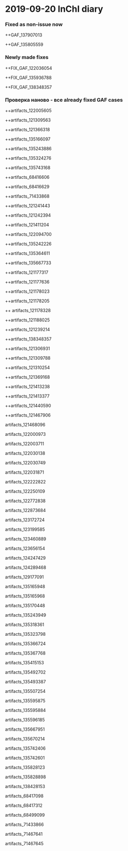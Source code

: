 # 2019-09-20 InChI diary



### Fixed as non-issue now 

++GAF_137907013

++GAF_135805559



### Newly made fixes

++FIX_GAF_122036054

++FIX_GAF_135936788

++FIX_GAF_138348357





### Проверка наново - все already fixed GAF cases

++artifacts_122005605

++artifacts_121309563

++artifacts_121366318

++artifacts_135166097

++artifacts_135243886

++artifacts_135324276

++artifacts_135743168

++artifacts_68416606

++artifacts_68416629

++artifacts_71433868

++artifacts_121241443

++artifacts_121242394

++artifacts_121411204

++artifacts_122094700

++artifacts_135242226

++artifacts_135364611

++artifacts_135667733

++artifacts_121177317

++artifacts_121177636

++artifacts_121178023

++artifacts_121178205

++ artifacts_121178328

++artifacts_121188025

++artifacts_121239214



++artifacts_138348357 

++artifacts_121306931

++artifacts_121309788

++artifacts_121310254

++artifacts_121369168

++artifacts_121413238

++artifacts_121413377

++artifacts_121440590

++artifacts_121467906



artifacts_121468096

artifacts_122000973

artifacts_122003711

artifacts_122030138

artifacts_122030749

artifacts_122031871

artifacts_122222822

artifacts_122250109

artifacts_122772838

artifacts_122873684

artifacts_123172724

artifacts_123199585

artifacts_123460889

artifacts_123656154

artifacts_124247429

artifacts_124289468

artifacts_129177091

artifacts_135165948

artifacts_135165968

artifacts_135170448

artifacts_135243949

artifacts_135318361

artifacts_135323798

artifacts_135366724

artifacts_135367768

artifacts_135415153

artifacts_135492702

artifacts_135493387

artifacts_135507254

artifacts_135595875

artifacts_135595884

artifacts_135596185

artifacts_135667951

artifacts_135670214

artifacts_135742406

artifacts_135742601

artifacts_135828123

artifacts_135828898

artifacts_138428153

artifacts_68417098

artifacts_68417312

artifacts_68499099

artifacts_71433866

artifacts_71467641

artifacts_71467645



